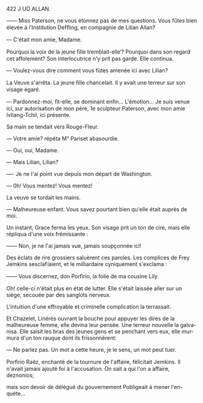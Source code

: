 422 J UD ALLAN.

—— Miss Paterson, ne vous étonnez pas de mes questions. Vous fûtes bien
élevée à l’Institution Defﬂing, en compagnie de Lilian Allan?

— C'était mon amie, Madame.

Pourquoi la voix de la jeune ﬁlle tremblait-elle‘? Pourquoi dans son regard
cet affolement? Son interlocutrice n'y prit pas garde. Elle continua.

— Voulez-vous dire comment vous fùtes amenée ici avec Lilian?

La Veuve s'arrêta. La jeune ﬁlle chancelait. Il y avait une terreur sur son
visage égaré.

— Pardonnez-moi, ﬁt-elle, se dominant enﬁn... L'émotion... Je suis venue
ici, sur autorisation de mon père, 1e sculpteur Paterson, avec mon amie
IvIiang-Tchil, ici présente.

Sa main se tendait vers Rouge-Fleur.

— Votre amie? répéta M“ Pariset abasourdie.

— Oui, oui, Madame.

— Mais Lilian, Lilian?

—- Je ne l'ai point vue depuis mon départ de Washington.

— 0h! Vous mentez! Vous mentez!

La veuve se tordait les mains.

— Malheureuse enfant. Vous savez pourtant bien qu'elle était auprès de
moi.

Un instant, Grace ferma les yeux. Son visage prit un ton de cire, mais elle
répliqua d'une voix frémissante :

—— Non, je ne l'ai jamais vue, jamais soupçonnée ici!

Des éclats de rire grossiers saluèrent ces paroles. Les complices de Frey
Jemkins sesclafïaient, et le milliardaire cyniquement s'exclama :

—— Vous discernez, don Porﬁrio, la folie de ma cousine Lily.

Oh! celle-ci n'était plus en état de lutter. Elle s'était laissée aller sur un
siège, secouée par des sanglots nerveux.

L'intuition d'une effroyable et criminelle complication la terrassait.

Et Chazelet, Linérès ouvrant la bouche pour appuyer les dires de la
malheureuse femme, elle devina leur pensée. Une terreur nouvelle la galva-
nisa. Elle saisit les bras des jeunes gens et se penchant vers eux, elle mur-
mura d'un ton rauque dont ils frissonnèrent:

— Ne parlez pas. Un mot a cette heure, je le sens, un mot peut tuer.

Porﬁrio Raëz, enchanté de la tournure de l'affaire, félicitait Jemkins. Il
n'avait jamais ajouté foi à l'accusation. On sait a qui l'on a affaire, deznonios;

mais son devoir de délégué du gouvernement Pobligeait à mener l'en-
quéte...

